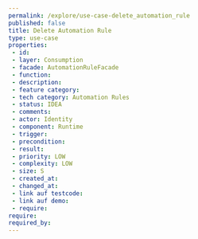 ```yaml
---
permalink: /explore/use-case-delete_automation_rule
published: false
title: Delete Automation Rule
type: use-case
properties:
 - id: 
 - layer: Consumption
 - facade: AutomationRuleFacade
 - function: 
 - description: 
 - feature category: 
 - tech category: Automation Rules
 - status: IDEA
 - comments: 
 - actor: Identity
 - component: Runtime
 - trigger: 
 - precondition: 
 - result: 
 - priority: LOW
 - complexity: LOW
 - size: S
 - created_at: 
 - changed_at: 
 - link auf testcode: 
 - link auf demo: 
 - require: 
require:
required_by:
---
```


